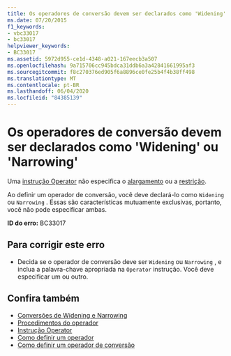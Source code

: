 ```yaml
---
title: Os operadores de conversão devem ser declarados como 'Widening' ou 'Narrowing'
ms.date: 07/20/2015
f1_keywords:
- vbc33017
- bc33017
helpviewer_keywords:
- BC33017
ms.assetid: 5972d955-ce1d-4348-a021-167eecb3a507
ms.openlocfilehash: 9a715706cc945bdca31ddb6a3a42841661995af3
ms.sourcegitcommit: f8c270376ed905f6a8896ce0fe25b4f4b38ff498
ms.translationtype: MT
ms.contentlocale: pt-BR
ms.lasthandoff: 06/04/2020
ms.locfileid: "84385139"
---
```

# <a name="conversion-operators-must-be-declared-either-widening-or-narrowing"></a>Os operadores de conversão devem ser declarados como 'Widening' ou 'Narrowing'
Uma [instrução Operator](../language-reference/statements/operator-statement.md) não especifica o [alargamento](../language-reference/modifiers/widening.md) ou a [restrição](../language-reference/modifiers/narrowing.md).  
  
 Ao definir um operador de conversão, você deve declará-lo como `Widening` ou `Narrowing` . Essas são características mutuamente exclusivas, portanto, você não pode especificar ambas.  
  
 **ID do erro:** BC33017  
  
## <a name="to-correct-this-error"></a>Para corrigir este erro  
  
- Decida se o operador de conversão deve ser `Widening` ou `Narrowing` , e inclua a palavra-chave apropriada na `Operator` instrução. Você deve especificar um ou outro.  
  
## <a name="see-also"></a>Confira também

- [Conversões de Widening e Narrowing](../programming-guide/language-features/data-types/widening-and-narrowing-conversions.md)
- [Procedimentos do operador](../programming-guide/language-features/procedures/operator-procedures.md)
- [Instrução Operator](../language-reference/statements/operator-statement.md)
- [Como definir um operador](../programming-guide/language-features/procedures/how-to-define-an-operator.md)
- [Como definir um operador de conversão](../programming-guide/language-features/procedures/how-to-define-a-conversion-operator.md)
